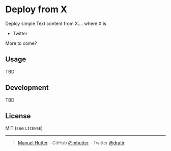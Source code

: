 # Deploy from X

Deploy simple Text content from X.... where X is

* Twitter

More to come?

## Usage

TBD

## Development

TBD

## License

MIT (see `LICENSE`)

---
> [Manuel Hutter](https://hutter.io/) -
> GitHub [@mhutter](https://github.com/mhutter) -
> Twitter [@dratir](https://twitter.com/dratir)
